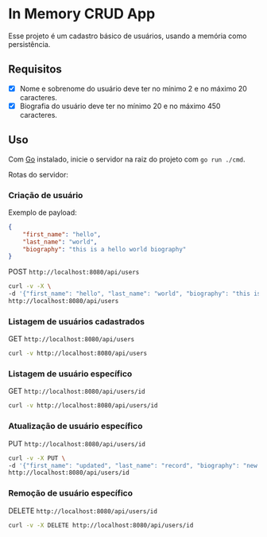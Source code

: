 # In Memory CRUD App

Esse projeto é um cadastro básico de usuários, usando a memória como persistência.

## Requisitos

- [x] Nome e sobrenome do usuário deve ter no mínimo 2 e no máximo 20 caracteres.
- [x] Biografia do usuário deve ter no mínimo 20 e no máximo 450 caracteres.

## Uso

Com [Go](https://go.dev/) instalado, inicie o servidor na raiz do projeto com `go run ./cmd`.

Rotas do servidor:

### Criação de usuário

Exemplo de payload:

```json
{
    "first_name": "hello",
    "last_name": "world",
    "biography": "this is a hello world biography"
}
``` 

POST `http://localhost:8080/api/users`

```bash
curl -v -X \
-d '{"first_name": "hello", "last_name": "world", "biography": "this is a hello world biography"}' \
http://localhost:8080/api/users
```

### Listagem de usuários cadastrados

GET `http://localhost:8080/api/users`

```bash
curl -v http://localhost:8080/api/users
```

### Listagem de usuário específico

GET `http://localhost:8080/api/users/id`

```bash
curl -v http://localhost:8080/api/users/id
```

### Atualização de usuário específico

PUT `http://localhost:8080/api/users/id`

```bash
curl -v -X PUT \
-d '{"first_name": "updated", "last_name": "record", "biography": "new biography for the updated record"}' \
http://localhost:8080/api/users/id
```

### Remoção de usuário específico

DELETE `http://localhost:8080/api/users/id`

```bash
curl -v -X DELETE http://localhost:8080/api/users/id
```